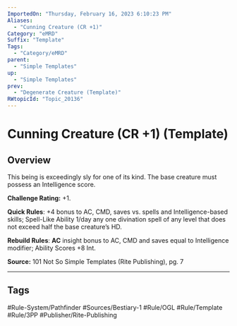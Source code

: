 ```yaml
---
ImportedOn: "Thursday, February 16, 2023 6:10:23 PM"
Aliases:
  - "Cunning Creature (CR +1)"
Category: "eMRD"
Suffix: "Template"
Tags:
  - "Category/eMRD"
parent:
  - "Simple Templates"
up:
  - "Simple Templates"
prev:
  - "Degenerate Creature (Template)"
RWtopicId: "Topic_20136"
---
```

# Cunning Creature (CR +1) (Template)
## Overview
This being is exceedingly sly for one of its kind. The base creature must possess an Intelligence score.

**Challenge Rating:** +1.

**Quick Rules**: +4 bonus to AC, CMD, saves vs. spells and Intelligence-based skills; Spell-Like Ability 1/day any one divination spell of any level that does not exceed half the base creature’s HD.

**Rebuild Rules**: **AC** insight bonus to AC, CMD and saves equal to Intelligence modifier; Ability Scores +8 Int.

**Source:** 101 Not So Simple Templates (Rite Publishing), pg. 7


---
## Tags
#Rule-System/Pathfinder #Sources/Bestiary-1 #Rule/OGL #Rule/Template #Rule/3PP #Publisher/Rite-Publishing

